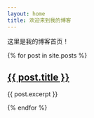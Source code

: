 ```yaml
---
layout: home
title: 欢迎来到我的博客
---
```


这里是我的博客首页！

{% for post in site.posts %}
  <h2><a href="{{ post.url }}">{{ post.title }}</a></h2>
  <p>{{ post.excerpt }}</p>
{% endfor %}
